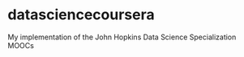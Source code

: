 datasciencecoursera
===================

My implementation of the John Hopkins Data Science Specialization MOOCs
